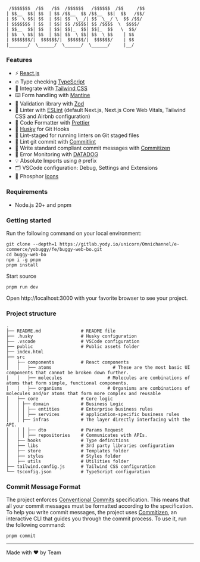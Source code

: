```shell

 /$$$$$$$  /$$   /$$  /$$$$$$   /$$$$$$  /$$     /$$
| $$__  $$| $$  | $$ /$$__  $$ /$$__  $$|  $$   /$$/
| $$  \ $$| $$  | $$| $$  \__/| $$  \__/ \  $$ /$$/
| $$$$$$$ | $$  | $$| $$ /$$$$| $$ /$$$$  \  $$$$/
| $$__  $$| $$  | $$| $$|_  $$| $$|_  $$   \  $$/
| $$  \ $$| $$  | $$| $$  \ $$| $$  \ $$    | $$
| $$$$$$$/|  $$$$$$/|  $$$$$$/|  $$$$$$/    | $$
|_______/  \______/  \______/  \______/     |__/

```

### Features

- ⚡ [React.js](https://react.dev/)
- 🔥 Type checking [TypeScript](https://www.typescriptlang.org)
- 💎 Integrate with [Tailwind CSS](https://tailwindcss.com)
- ⌨️ Form handling with [Mantine](https://mantine.dev/)
- 🔴 Validation library with [Zod](https://zod.dev/)
- 📏 Linter with [ESLint](https://eslint.org) (default Next.js, Next.js Core Web Vitals, Tailwind CSS and Airbnb configuration)
- 💖 Code Formatter with [Prettier](https://prettier.io)
- 🦊 [Husky](https://typicode.github.io/husky/) for Git Hooks
- 🚫 Lint-staged for running linters on Git staged files
- 🚓 Lint git commit with [Commitlint](https://commitlint.js.org/)
- 📓 Write standard compliant commit messages with [Commitizen](https://commitlint.js.org/reference/rules.html#type-enum)
- 🚨 Error Monitoring with [DATADOG](https://docs.datadoghq.com/real_user_monitoring/guide/monitor-your-nextjs-app-with-rum/?tab=npm)
- 💡 Absolute Imports using `@` prefix
- 🗂 VSCode configuration: Debug, Settings and Extensions
- 🌱 Phosphor [Icons](https://phosphoricons.com/)



### Requirements

- Node.js 20+ and pnpm

### Getting started

Run the following command on your local environment:

```shell
git clone --depth=1 https://gitlab.yody.io/unicorn/Omnichannel/e-commerce/yobuggy/fe/buggy-web-bo.git
cd buggy-web-bo
npm i -g pnpm
pnpm install
```

Start source

```shell
pnpm run dev
```

Open http://localhost:3000 with your favorite browser to see your project.


### Project structure

```shell
.
├── README.md               # README file
├── .husky                  # Husky configuration
├── .vscode                 # VSCode configuration
├── public                  # Public assets folder
├── index.html
├── src
│   ├── components          # React components
│ 	│	├── atoms					    # These are the most basic UI components that cannot be broken down further.
│ 	│	├── molecules				  # Molecules are combinations of atoms that form simple, functional components.
│ 	│	├── organisms				  # Organisms are combinations of molecules and/or atoms that form more complex and reusable
│   ├── core                # Core logic
│   │ ├── domain            # Business Logic
│   │ │ ├── entities        # Enterprise business rules
│   │ │ ├── services        # application-specific business rules
│   │ ├── infras            # The layer directly interfacing with the API.
│   │ │ ├── dto             # Params Request
│   │ │ ├── repositories    # Communicates with APIs.
│   ├── hooks               # Type definitions
│   ├── libs                # 3rd party libraries configuration
│   ├── store               # Templates folder
│   ├── styles              # Styles folder
│   ├── utils               # Utilities folder
├── tailwind.config.js      # Tailwind CSS configuration
└── tsconfig.json           # TypeScript configuration
```

### Commit Message Format

The project enforces [Conventional Commits](https://www.conventionalcommits.org/) specification. This means that all your commit messages must be formatted according to the specification. To help you write commit messages, the project uses [Commitizen](https://github.com/commitizen/cz-cli), an interactive CLI that guides you through the commit process. To use it, run the following command:

```shell
pnpm commit
```

---

Made with ♥ by Team

